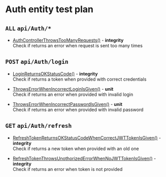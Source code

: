 # Auth entity test plan

## `ALL` `api/Auth/*`

- [AuthControllerThrowsTooManyRequests()](../Entities/EAuth/AuthController.test.cs) - **integrity**  
  Check if returns an error when request is sent too many times


## `POST` `api/Auth/login`

- [LoginReturnsOKStatusCode()](../Entities/EAuth/AuthController.test.cs) - **integrity**  
  Check if returns a token when provided with correct credentials

- [ThrowsErrorWhenIncorrectLoginIsGiven()](../Entities/EAuth/Queries/LoginQuery.unit.cs) - **unit**  
  Check if returns an error when provided with invalid login

- [ThrowsErrorWhenIncorrectPasswordIsGiven()](../Entities/EAuth/Queries/LoginQuery.unit.cs) - **unit**  
  Check if returns an error when provided with invalid password


## `GET` `api/Auth/refresh`

- [RefreshTokenReturnsOKStatusCodeWhenCorrectJWTTokenIsGiven()](../Entities/EAuth/AuthController.test.cs) - **integrity**  
  Check if returns a new token when provided with an old one

- [RefreshTokenThrowsUnothorizedErrorWhenNoJWTTokenIsGiven()](../Entities/EAuth/AuthController.test.cs) - **integrity**  
  Check if returns an error when token is not provided

